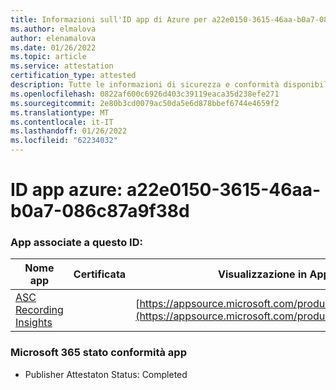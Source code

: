 ```yaml
---
title: Informazioni sull'ID app di Azure per a22e0150-3615-46aa-b0a7-086c87a9f38d
ms.author: elmalova
author: elenamalova
ms.date: 01/26/2022
ms.topic: article
ms.service: attestation
certification_type: attested
description: Tutte le informazioni di sicurezza e conformità disponibili per a22e0150-3615-46aa-b0a7-086c87a9f38d.
ms.openlocfilehash: 0822af600c6926d403c39119eaca35d238efe271
ms.sourcegitcommit: 2e80b3cd0079ac50da5e6d878bbef6744e4659f2
ms.translationtype: MT
ms.contentlocale: it-IT
ms.lasthandoff: 01/26/2022
ms.locfileid: "62234032"
---
```

# <a name="azure-app-id-a22e0150-3615-46aa-b0a7-086c87a9f38d"></a>ID app azure: a22e0150-3615-46aa-b0a7-086c87a9f38d


### <a name="apps-associated-with-this-id"></a>App associate a questo ID:
| **Nome app** | **Certificata** | **Visualizzazione in AppSource** |
|--------------|---------------|-----------------------|
| [ASC Recording Insights](https://docs.microsoft.com/microsoft-365-app-certification/forward/WA200000708) |  | [https://appsource.microsoft.com/product/office/WA200000708](https://appsource.microsoft.com/product/office/WA200000708) |

### <a name="microsoft-365-app-compliance-status"></a>Microsoft 365 stato conformità app
- Publisher Attestaton Status: Completed
